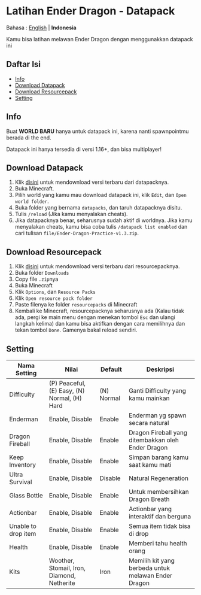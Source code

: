 # Latihan Ender Dragon - Datapack

Bahasa : [English](README.md "English") | **Indonesia**

Kamu bisa latihan melawan Ender Dragon dengan menggunakkan datapack ini

## Daftar Isi

-   [Info](#info)
-   [Download Datapack](#download-datapack)
-   [Download Resourcepack](#download-resourcepack)
-   [Setting](#setting)

## Info

Buat **WORLD BARU** hanya untuk datapack ini, karena nanti spawnpointmu berada di the end.

Datapack ini hanya tersedia di versi 1.16+, dan bisa multiplayer!

## Download Datapack

1. Klik [disini](https://github.com/barraIhsan/enderdragon/releases/download/v1.3/Ender-Dragon-Practice-v1.3.zip "Download versi terbaru dari datapacknya") untuk mendownload versi terbaru dari datapacknya.
2. Buka Minecraft.
3. Pilih world yang kamu mau download datapack ini, klik `Edit`, dan `Open world folder`.
4. Buka folder yang bernama `datapacks`, dan taruh datapacknya disitu.
5. Tulis `/reload` (Jika kamu menyalakan cheats).
6. Jika datapacknya benar, seharusnya sudah aktif di worldnya. Jika kamu menyalakan cheats, kamu bisa coba tulis `/datapack list enabled` dan cari tulisan `file/Ender-Dragon-Practice-v1.3.zip`.

## Download Resourcepack

1. Klik [disini](https://github.com/barraIhsan/enderdragon/releases/download/v1.3/Ender-Dragon-Practice-v1.3.zip "Download versi terbaru dari datapacknya") untuk mendownload versi terbaru dari resourcepacknya.
2. Buka folder `Downloads`
3. Copy file `.zip`nya
4. Buka Minecraft
5. Klik `Options`, dan `Resource Packs`
6. Klik `Open resource pack folder`
7. Paste filenya ke folder `resourcepacks` di Minecraft
8. Kembali ke Minecraft, resourcepacknya seharusnya ada (Kalau tidak ada, pergi ke main menu dengan menekan tombol `Esc` dan ulangi langkah kelima) dan kamu bisa aktifkan dengan cara memilihnya dan tekan tombol `Done`. Gamenya bakal reload sendiri.

## Setting

| Nama Setting        | Nilai                                        | Default    | Deskripsi                                           |
| ------------------- | -------------------------------------------- | ---------- | --------------------------------------------------- |
| Difficulty          | (P) Peaceful, (E) Easy, (N) Normal, (H) Hard | (N) Normal | Ganti Difficulty yang kamu mainkan                  |
| Enderman            | Enable, Disable                              | Enable     | Enderman yg spawn secara natural                    |
| Dragon Fireball     | Enable, Disable                              | Enable     | Dragon Fireball yang ditembakkan oleh Ender Dragon  |
| Keep Inventory      | Enable, Disable                              | Enable     | Simpan barang kamu saat kamu mati                   |
| Ultra Survival      | Enable, Disable                              | Disable    | Natural Regeneration                                |
| Glass Bottle        | Enable, Disable                              | Enable     | Untuk membersihkan Dragon Breath                    |
| Actionbar           | Enable, Disable                              | Enable     | Actionbar yang interaktif dan berguna               |
| Unable to drop item | Enable, Disable                              | Enable     | Semua item tidak bisa di drop                       |
| Health              | Enable, Disable                              | Enable     | Memberi tahu health orang                           |
| Kits                | Woother, Stomail, Iron, Diamond, Netherite   | Iron       | Memilih kit yang berbeda untuk melawan Ender Dragon |
